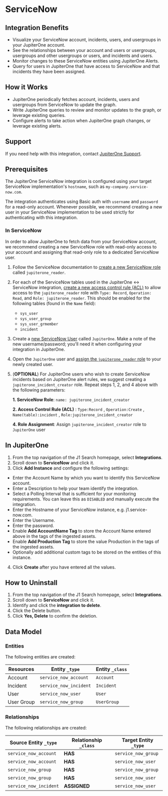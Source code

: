 # ServiceNow

## Integration Benefits
- Visualize your ServiceNow account, incidents, users, and usergroups in your JupiterOne account.
- See the relationships between your account and users or usergroups, usergroups and other usergroups or users, and incidents and users.
- Monitor changes to these ServiceNow entities using JupiterOne Alerts.
- Query for users in JupiterOne that have access to ServiceNow and that incidents they have been assigned.

## How it Works
- JupiterOne periodically fetches account, incidents, users and usergroups from ServiceNow to update the graph. 
- Write JupiterOne queries to review and monitor updates to the graph, or
  leverage existing queries.
- Configure alerts to take action when JupiterOne graph changes, or leverage
  existing alerts.
  
## Support

If you need help with this integration, contact
[JupiterOne Support](https://support.jupiterone.io).

## Prerequisites

The JupiterOne ServiceNow integration is configured using your target ServiceNow
implementation's `hostname`, such as `my-company.service-now.com`.

The integration authenticates using Basic auth with `username` and `password`
for a read-only account. Whenever possible, we recommend creating a new user in
your ServiceNow implementation to be used strictly for authenticating with this
integration.

### In ServiceNow

In order to allow JupiterOne to fetch data from your ServiceNow account, we
recommend creating a new ServiceNow role with read-only access to your account
and assigning that read-only role to a dedicated ServiceNow user.

1. Follow the ServiceNow documentation to
   [create a new ServiceNow role](https://docs.servicenow.com/bundle/rome-platform-administration/page/administer/roles/task/t_CreateARole.html)
   called `jupiterone_reader`.

2. For each of the ServiceNow tables used in the JupiterOne <-> ServiceNow
   integration,
   [create a new access control rule (ACL)](https://docs.servicenow.com/bundle/rome-it-service-management/page/product/change-management/task/t_CreateNewACL.html)
   to allow access to the `jupiterone_reader` role with `Type: Record`,
   `Operation: Read`, and `Role: jupiterone_reader`. This should be enabled for
   the following tables (found in the `Name` field):

   - `sys_user`
   - `sys_user_group`
   - `sys_user_grmember`
   - `incident`

3. Create a
   [new ServiceNow User](https://docs.servicenow.com/bundle/rome-platform-administration/page/administer/users-and-groups/task/t_CreateAUser.html)
   called `JupiterOne`. Make a note of the new username/password; you'll need it
   when configuring your integration in JupiterOne.

4. Open the `JupiterOne` user and
   [assign the `jupiterone_reader` role](https://docs.servicenow.com/bundle/rome-platform-administration/page/administer/users-and-groups/task/t_AssignARoleToAUser.html)
   to your newly created user.

5. (**OPTIONAL**) For JupiterOne users who wish to create ServiceNow incidents
   based on JupiterOne alert rules, we suggest creating a
   `jupiterone_incident_creator` role. Repeat steps 1, 2, and 4 above with the
   following parameters:

   **1. ServiceNow Role**: `name: jupiterone_incident_creator`

   **2. Access Control Rule (ACL)** : `Type:Record` , `Operation:Create` ,
   `Name(table):incident` , `Role:jupiterone_incident_creator`

   **4. Role Assignment**: Assign `jupiterone_incident_creator` role to
   `JupiterOne` user
   
## In JupiterOne
1. From the top navigation of the J1 Search homepage, select **Integrations**.
2. Scroll down to **ServiceNow** and click it.
3. Click **Add Instance** and configure the following settings:
  - Enter the Account Name by which you want to identify this ServiceNow account.
  - Enter a Description to help your team identify the integration.
  - Select a Polling Interval that is sufficient for your monitoring requirements. You can leave this as `DISABLED` and manually execute the integration.
  - Enter the Hostname of your ServiceNow instance, e.g. j1.service-now.com.
  - Enter the Username.
  - Enter the password.
  - Enable **Add AccountName Tag** to store the Account Name entered above in the tags of the ingested assets.
  - Enable **Add Production Tag** to store the value Production in the tags of the ingested assets.
  - Optionally add additional custom tags to be stored on the entities of this instance.
4. Click **Create** after you have entered all the values.

## How to Uninstall
1. From the top navigation of the J1 Search homepage, select **Integrations**.
2. Scroll down to **ServiceNow** and click it.
3. Identify and click the **integration to delete**.
4. Click the Delete button.
5. Click **Yes, Delete** to confirm the deletion.

<!-- {J1_DOCUMENTATION_MARKER_START} -->
<!--
********************************************************************************
NOTE: ALL OF THE FOLLOWING DOCUMENTATION IS GENERATED USING THE
"j1-integration document" COMMAND. DO NOT EDIT BY HAND! PLEASE SEE THE DEVELOPER
DOCUMENTATION FOR USAGE INFORMATION:

https://github.com/JupiterOne/sdk/blob/main/docs/integrations/development.md
********************************************************************************
-->

## Data Model

### Entities

The following entities are created:

| Resources  | Entity `_type`         | Entity `_class` |
| ---------- | ---------------------- | --------------- |
| Account    | `service_now_account`  | `Account`       |
| Incident   | `service_now_incident` | `Incident`      |
| User       | `service_now_user`     | `User`          |
| User Group | `service_now_group`    | `UserGroup`     |

### Relationships

The following relationships are created:

| Source Entity `_type`  | Relationship `_class` | Target Entity `_type` |
| ---------------------- | --------------------- | --------------------- |
| `service_now_account`  | **HAS**               | `service_now_group`   |
| `service_now_account`  | **HAS**               | `service_now_user`    |
| `service_now_group`    | **HAS**               | `service_now_group`   |
| `service_now_group`    | **HAS**               | `service_now_user`    |
| `service_now_incident` | **ASSIGNED**          | `service_now_user`    |

<!--
********************************************************************************
END OF GENERATED DOCUMENTATION AFTER BELOW MARKER
********************************************************************************
-->
<!-- {J1_DOCUMENTATION_MARKER_END} -->
